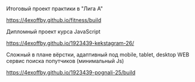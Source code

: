 Итоговый проект практики в "Лига А"

https://4exoffby.github.io/fitness/build 

Дипломный проект курса JavaScript 

https://4exoffby.github.io/1923439-kekstagram-26/

Сложный в плане вёрстки, адаптивный под mobile, tablet, desktop WEB сервис поиска попутчиков (минимальный Js)

https://4exoffby.github.io/1923439-pognali-25/build
